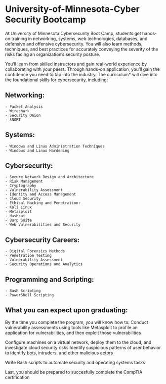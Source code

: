 # University-of-Minnesota-Cyber Security Bootcamp

At University of Minnesota Cybersecurity Boot Camp, students get hands-on training in networking, systems, web technologies, databases, and defensive and offensive cybersecurity. You will also learn methods, techniques, and best practices for accurately conveying the severity of the risks facing an organization’s security posture.

You’ll learn from skilled instructors and gain real-world experience by collaborating with your peers. Through hands-on application, you’ll gain the confidence you need to tap into the industry. The curriculum* will dive into the foundational skills for cybersecurity, including:

## Networking:

    - Packet Analysis
    - Wireshark
    - Security Onion
    - SNORT 

## Systems:

    - Windows and Linux Administration Techniques
    - Windows and Linux Hardening

## Cybersecurity:

    - Secure Network Design and Architecture
    - Risk Management
    - Cryptography
    - Vulnerability Assessment
    - Identity and Access Management
    - Cloud Security
    - Ethical Hacking and Penetration:
    - Kali Linux
    - Metasploit
    - Hashcat
    - Burp Suite
    - Web Vulnerabilities and Security

## Cybersecurity Careers:

    - Digital Forensics Methods
    - Penetration Testing
    - Vulnerability Assessment
    - Security Operations and Analytics

## Programming and Scripting:

    - Bash Scripting
    - PowerShell Scripting
    
## What you can expect upon graduating:

By the time you complete the program, you will know how to:
Conduct vulnerability assessments using tools like Metasploit to profile an application for vulnerabilities, and then exploit those vulnerabilities

Configure machines on a virtual network, deploy them to the cloud, and investigate cloud security risks
Identify suspicious patterns of user behavior to identify bots, intruders, and other malicious actors

Write Bash scripts to automate security and operating systems tasks

Last, you should be prepared to succesfully complete the CompTIA certification